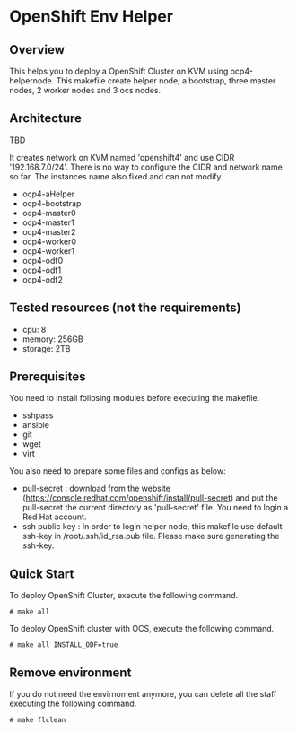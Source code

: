 # OpenShift Env Helper

## Overview

This helps you to deploy a OpenShift Cluster on KVM using ocp4-helpernode. This makefile create helper node, a bootstrap, three master nodes, 2 worker nodes and 3 ocs nodes.

## Architecture

TBD

It creates network on KVM named 'openshift4' and use CIDR '192.168.7.0/24'. There is no way to configure the CIDR and network name so far.
The instances name also fixed and can not modify.
- ocp4-aHelper
- ocp4-bootstrap
- ocp4-master0
- ocp4-master1
- ocp4-master2
- ocp4-worker0
- ocp4-worker1
- ocp4-odf0
- ocp4-odf1
- ocp4-odf2

## Tested resources (not the requirements)

- cpu: 8
- memory: 256GB
- storage: 2TB

## Prerequisites

You need to install follosing modules before executing the makefile.

- sshpass
- ansible
- git
- wget
- virt

You also need to prepare some files and configs as below:

- pull-secret : download from the website (https://console.redhat.com/openshift/install/pull-secret) and put the pull-secret the current directory as 'pull-secret' file. You need to login a Red Hat account.
- ssh public key : In order to login helper node, this makefile use default ssh-key in /root/.ssh/id_rsa.pub file. Please make sure generating the ssh-key.

## Quick Start

To deploy OpenShift Cluster, execute the following command.


```[shell]
# make all
```

To deploy OpenShift cluster with OCS, execute the following command.

```[shell]
# make all INSTALL_ODF=true
```

## Remove environment

If you do not need the envirnoment anymore, you can delete all the staff executing the following command.

```[shell]
# make flclean
```

